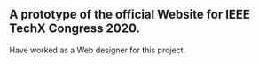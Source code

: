 ## A prototype of the official Website for IEEE TechX Congress 2020.
Have worked as a Web designer for this project.
